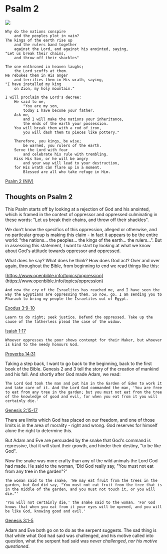 # Psalm 2

![](/images/psalm-2.jpg)

```BiblePassage
Why do the nations conspire
    and the peoples plot in vain?
The kings of the earth rise up
    and the rulers band together
    against the Lord, and against his anointed, saying,
"Let us break their chains,
    and throw off their shackles"

The one enthroned in heaven laughs;
    the Lord scoffs at them.
He rebukes them in His anger
    and terrifies them in His wrath, saying,
"I have installed my king
    on Zion, my holy mountain."

I will proclaim the Lord's decree:
    He said to me,
        "You are my son,
        today I have become your father.
    Ask me,
        and I will make the nations your inheritance,
        the ends of the earth your possession.
    You will break them with a rod of iron,
        you will dash them to pieces like pottery."

    Therefore, you kings, be wise;
        be warned, you rulers of the earth.
    Serve the Lord with fear
        and celebrate his rule with trembling.
    Kiss His Son, or he will be angry
        and your way will lead to your destruction,
    for His wrath can flare up in a moment.
        Blessed are all who take refuge in Him.
```

[Psalm 2 (NIV)](https://www.biblegateway.com/passage/?search=Psalm%202&version=NIVUK)

## Thoughts on Psalm 2

This Psalm starts off by looking at a rejection of God and his anointed, which
is framed in the context of oppressor and oppressed culminating in these words:
"Let us break their chains, and throw off their shackles".

We don't know the specifics of this oppression, alleged or otherwise, and no
particular group is making this claim - in fact it appears to be the entire
world: "the nations... the peoples... the kings of the earth... the rulers...".
But in assessing this statement, I want to start by looking at what we know
about God's attitude towards oppressor and oppressed.

What does he say? What does he think? How does God act? Over and over again,
throughout the Bible, from beginning to end we read things like this:

[https://www.openbible.info/topics/oppression](https://www.openbible.info/topics/oppression)

```BiblePassage
And now the cry of the Israelites has reached me, and I have seen the way the Egyptians are oppressing them. So now, go. I am sending you to Pharaoh to bring my people the Israelites out of Egypt.
```

[Exodus 3:9-10](https://www.biblegateway.com/passage/?search=Exodus%203%3A9-10&version=NIVUK)

```BiblePassage
Learn to do right; seek justice. Defend the oppressed. Take up the cause of the fatherless plead the case of the widow.
```

[Isaiah 1:17](https://www.biblegateway.com/passage/?search=Isaiah%201%3A17&version=NIVUK)

```BiblePassage
Whoever oppresses the poor shows contempt for their Maker, but whoever is kind to the needy honours God.
```

[Proverbs 14:31](https://www.biblegateway.com/passage/?search=Proverbs%2014%3A31&version=NIVUK)

Taking a step back, I want to go back to the beginning, back to the first book
of the Bible. Genesis 2 and 3 tell the story of the creation of mankind and his
fall. And shortly after God made Adam, we read:

```BiblePassage
The Lord God took the man and put him in the Garden of Eden to work it and take care of it. And the Lord God commanded the man, 'You are free to eat from any tree in the garden; but you must not eat from the tree of the knowledge of good and evil, for when you eat from it you will certainly die.'
```

[Genesis 2:15-17](https://www.biblegateway.com/passage/?search=Genesis+2%3A15-17&version=NIVUK)

There are limits which God has placed on our freedom, and one of those limits is
in the area of morality - right and wrong. God reserves for himself alone the
right to determine this.

But Adam and Eve are persuaded by the snake that God's command is repressive,
that it will stunt their growth, and hinder their destiny, "to be like God".

Now the snake was more crafty than any of the wild animals the Lord God had
made. He said to the woman, 'Did God really say, "You must not eat from any tree
in the garden"?'

```BiblePassage
The woman said to the snake, 'We may eat fruit from the trees in the garden, but God did say, "You must not eat fruit from the tree that is in the middle of the garden, and you must not touch it, or you will die."'

'You will not certainly die,' the snake said to the woman. 'For God knows that when you eat from it your eyes will be opened, and you will be like God, knowing good and evil.'
```

[Genesis 3:1-5](https://www.biblegateway.com/passage/?search=Genesis+3%3A1-5&version=NIVUK)

Adam and Eve both go on to do as the serpent suggests. The sad thing is that
while what God had said was challenged, and his motive called into question,
what the serpent had said was _never challenged_, _nor his motive questioned_.

